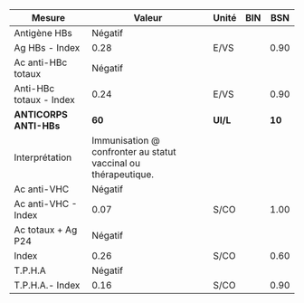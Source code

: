 |         Mesure        |                            Valeur                            |  Unité |BIN|  BSN |
|-----------------------|--------------------------------------------------------------|--------|---|------|
|      Antigène HBs     |                            Négatif                           |        |   |      |
|     Ag HBs - Index    |                             0.28                             |  E/VS  |   | 0.90 |
|   Ac anti-HBc totaux  |                            Négatif                           |        |   |      |
|Anti-HBc totaux - Index|                             0.24                             |  E/VS  |   | 0.90 |
| **ANTICORPS ANTI-HBs**|                            **60**                            |**UI/L**|   |**10**|
|     Interprétation    |Immunisation @ confronter au statut vaccinal ou thérapeutique.|        |   |      |
|      Ac anti-VHC      |                            Négatif                           |        |   |      |
|  Ac anti-VHC - Index  |                             0.07                             |  S/CO  |   | 1.00 |
|   Ac totaux + Ag P24  |                            Négatif                           |        |   |      |
|         Index         |                             0.26                             |  S/CO  |   | 0.60 |
|        T.P.H.A        |                            Négatif                           |        |   |      |
|    T.P.H.A.- Index    |                             0.16                             |  S/CO  |   | 0.90 |